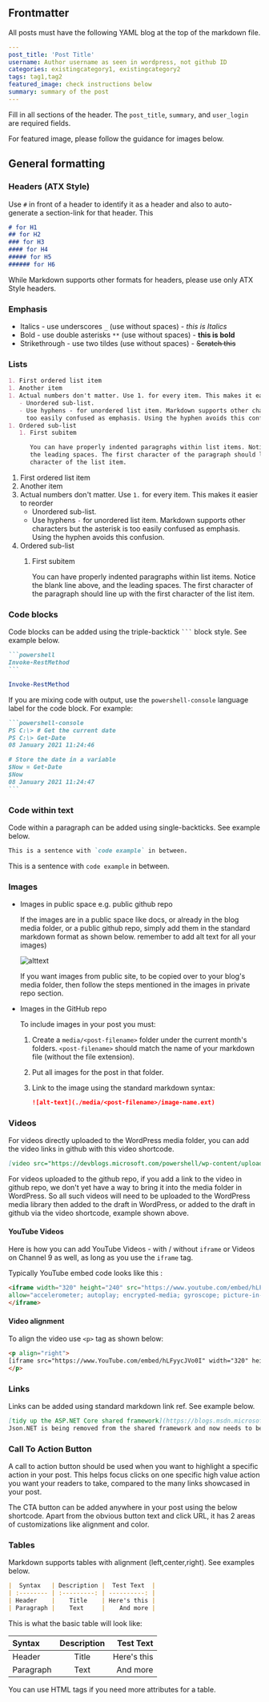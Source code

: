 ## Frontmatter

All posts must have the following YAML blog at the top of the markdown file.

```yaml
---
post_title: 'Post Title'
username: Author username as seen in wordpress, not github ID
categories: existingcategory1, existingcategory2
tags: tag1,tag2
featured_image: check instructions below
summary: summary of the post
---
```

Fill in all sections of the header. The `post_title`, `summary`, and `user_login` are required
fields.

For featured image, please follow the guidance for images below.

## General formatting

### Headers (ATX Style)

Use `#` in front of a header to identify it as a header and also to auto-generate a section-link for
that header. This

```markdown
# for H1
## for H2
### for H3
#### for H4
##### for H5
###### for H6
```

While Markdown supports other formats for headers, please use only ATX Style headers.

### Emphasis

- Italics - use underscores `_` (use without spaces) - _this is Italics_
- Bold - use double asterisks `**` (use without spaces) - **this is bold**
- Strikethrough - use two tildes (use without spaces) -  ~~Scratch this~~

### Lists

~~~markdown
1. First ordered list item
1. Another item
1. Actual numbers don't matter. Use 1. for every item. This makes it easier to reorder
   - Unordered sub-list.
   - Use hyphens - for unordered list item. Markdown supports other characters but the asterisk is
     too easily confused as emphasis. Using the hyphen avoids this confusion.
1. Ordered sub-list
   1. First subitem

      You can have properly indented paragraphs within list items. Notice the blank line above, and
      the leading spaces. The first character of the paragraph should line up with the first
      character of the list item.
~~~

1. First ordered list item
1. Another item
1. Actual numbers don't matter. Use `1.` for every item. This makes it easier to reorder
   - Unordered sub-list.
   - Use hyphens `-` for unordered list item. Markdown supports other characters but the asterisk is
     too easily confused as emphasis. Using the hyphen avoids this confusion.
1. Ordered sub-list
   1. First subitem

      You can have properly indented paragraphs within list items. Notice the blank line above, and
      the leading spaces. The first character of the paragraph should line up with the first
      character of the list item.

### Code blocks

Code blocks can be added using the triple-backtick ` ``` ` block style. See example below.

~~~markdown
```powershell
Invoke-RestMethod
```
~~~

```powershell
Invoke-RestMethod
```

If you are mixing code with output, use the `powershell-console` language label for the code block.
For example:

~~~markdown
```powershell-console
PS C:\> # Get the current date
PS C:\> Get-Date
08 January 2021 11:24:46

# Store the date in a variable
$Now = Get-Date
$Now
08 January 2021 11:24:47
```
~~~

### Code within text
Code within a paragraph can be added using single-backticks. See example below.

```markdown
This is a sentence with `code example` in between.
```

This is a sentence with `code example` in between.

### Images

- Images in public space e.g. public github repo

  If the images are in a public space like docs, or already in the blog media folder, or a public
  github repo, simply add them in the standard markdown format as shown below. remember to add alt
  text for all your images)

  ![alttext](https://devblogsarchiv.wpengine.com/wp-content/uploads/2020/02/allmycomments.jpg)

  If you want images from public site, to be copied over to your blog's media folder, then follow
  the steps mentioned in the images in private repo section.

- Images in the GitHub repo

  To include images in your post you must:

  1. Create a `media/<post-filename>` folder under the current month's folders. `<post-filename>`
     should match the name of your markdown file (without the file extension).
  1. Put all images for the post in that folder.
  1. Link to the image using the standard markdown syntax:

     ```markdown
     ![alt-text](./media/<post-filename>/image-name.ext)

### Videos

For videos directly uploaded to the WordPress media folder, you can add the video links in github
with this video shortcode.

```markdown
[video src="https://devblogs.microsoft.com/powershell/wp-content/uploads/sites/30/2020/05/PSNativePSPathResolution.mp4"]
```

For videos uploaded to the github repo, if you add a link to the video in github repo, we don't yet
have a way to bring it into the media folder in WordPress. So all such videos will need to be
uploaded to the WordPress media library then added to the draft in WordPress, or added to the draft
in github via the video shortcode, example shown above.

#### YouTube Videos

Here is how you can add YouTube Videos - with / without `iframe` or Videos on Channel 9 as well, as
long as you use the `iframe` tag.

Typically YouTube embed code looks like this :

```html
<iframe width="320" height="240" src="https://www.youtube.com/embed/hLFyycJVo0I" frameborder="0"
allow="accelerometer; autoplay; encrypted-media; gyroscope; picture-in-picture" allowfullscreen>
</iframe>
```

#### Video alignment

To align the video use `<p>` tag as shown below:

```html
<p align="right">
[iframe src="https://www.YouTube.com/embed/hLFyycJVo0I" width="320" height="240"]
</p>
```


### Links

Links can be added using standard markdown link ref. See example below.

```markdown
[tidy up the ASP.NET Core shared framework](https://blogs.msdn.microsoft.com/webdev/2018/10/29/a-first-look-at-changes-coming-in-asp-net-core-3-0/),
Json.NET is being removed from the shared framework and now needs to be added as a package.
```

### Call To Action Button

A call to action button should be used when you want to highlight a specific action in your post.
This helps focus clicks on one specific high value action you want your readers to take, compared to
the many links showcased in your post.

The CTA button can be added anywhere in your post using the below shortcode. Apart from the obvious
button text and click URL, it has 2 areas of customizations like alignment and color.

### Tables

Markdown supports tables with alignment (left,center,right). See examples below.

```markdown
|  Syntax   | Description |  Test Text  |
| :-------- | :---------: | ----------: |
| Header    |    Title    | Here's this |
| Paragraph |    Text     |    And more |
```

This is what the basic table will look like:

|  Syntax   | Description |  Test Text  |
| :-------- | :---------: | ----------: |
| Header    |    Title    | Here's this |
| Paragraph |    Text     |    And more |

You can use HTML tags if you need more attributes for a table.
